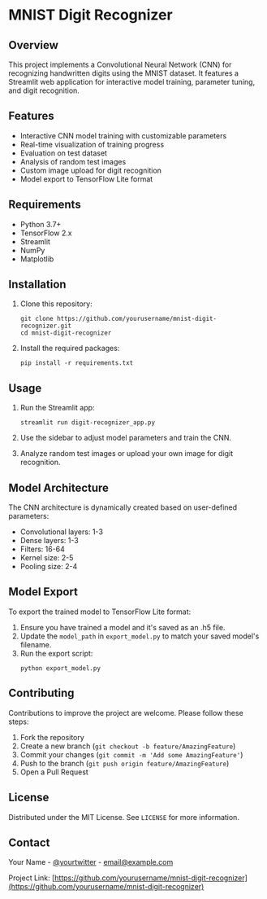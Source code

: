 # MNIST Digit Recognizer

## Overview
This project implements a Convolutional Neural Network (CNN) for recognizing handwritten digits using the MNIST dataset. It features a Streamlit web application for interactive model training, parameter tuning, and digit recognition.

## Features
- Interactive CNN model training with customizable parameters
- Real-time visualization of training progress
- Evaluation on test dataset
- Analysis of random test images
- Custom image upload for digit recognition
- Model export to TensorFlow Lite format

## Requirements
- Python 3.7+
- TensorFlow 2.x
- Streamlit
- NumPy
- Matplotlib

## Installation
1. Clone this repository:
   ```
   git clone https://github.com/yourusername/mnist-digit-recognizer.git
   cd mnist-digit-recognizer
   ```

2. Install the required packages:
   ```
   pip install -r requirements.txt
   ```

## Usage
1. Run the Streamlit app:
   ```
   streamlit run digit-recognizer_app.py
   ```

2. Use the sidebar to adjust model parameters and train the CNN.
3. Analyze random test images or upload your own image for digit recognition.

## Model Architecture
The CNN architecture is dynamically created based on user-defined parameters:
- Convolutional layers: 1-3
- Dense layers: 1-3
- Filters: 16-64
- Kernel size: 2-5
- Pooling size: 2-4

## Model Export
To export the trained model to TensorFlow Lite format:
1. Ensure you have trained a model and it's saved as an .h5 file.
2. Update the `model_path` in `export_model.py` to match your saved model's filename.
3. Run the export script:
   ```
   python export_model.py
   ```

## Contributing
Contributions to improve the project are welcome. Please follow these steps:
1. Fork the repository
2. Create a new branch (`git checkout -b feature/AmazingFeature`)
3. Commit your changes (`git commit -m 'Add some AmazingFeature'`)
4. Push to the branch (`git push origin feature/AmazingFeature`)
5. Open a Pull Request

## License
Distributed under the MIT License. See `LICENSE` for more information.

## Contact
Your Name - [@yourtwitter](https://twitter.com/yourtwitter) - email@example.com

Project Link: [https://github.com/yourusername/mnist-digit-recognizer](https://github.com/yourusername/mnist-digit-recognizer)
